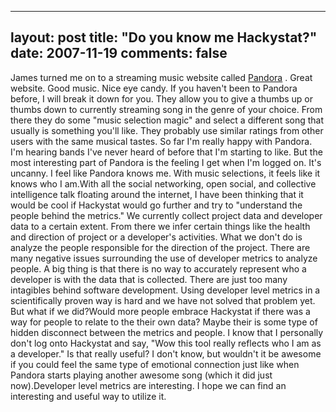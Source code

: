 
---
layout: post
title: "Do you know me Hackystat?"
date: 2007-11-19
comments: false
---


James turned me on to a streaming music website called [Pandora][1] .  Great website.  Good music.  Nice eye candy.  If you haven't been to Pandora before, I will break it down for you.  They allow you to give a thumbs up or thumbs down to currently streaming song in the genre of your choice.  From there they do some "music selection magic" and select a different song that usually is something you'll like.  They probably use similar ratings from other users with the same musical tastes.  So far I'm really happy with Pandora.  I'm hearing bands I've never heard of before that I'm starting to like.  But the most interesting part of Pandora is the feeling I get when I'm logged on.  It's uncanny.  I feel like Pandora knows me.  With music selections, it feels like it knows who I am.With all the social networking, open social, and collective intelligence talk floating around the internet, I have been thinking that it would be cool if Hackystat would go further and try to  "understand the people behind the metrics."  We currently collect project data and developer data to a certain extent.  From there we infer certain things like the health and direction of project or a developer's activities.  What we don't do is analyze the people responsible for the direction of the project.  There are many negative issues surrounding the use of developer metrics to analyze people.  A big thing is that there is no way to accurately represent who a developer is with the data that is collected.  There are just too many intagibles behind software development.  Using developer level metrics in a scientifically proven way is hard and we have not solved that problem yet.  But what if we did?Would more people embrace Hackystat if there was a way for people to relate to the their own data?  Maybe their is some type of hidden disconnect between the metrics and people.  I know that I personally don't log onto Hackystat and say, "Wow this tool really reflects who I am as a developer."  Is that really useful?  I don't know, but wouldn't it be awesome if you could feel the same type of emotional connection just like when Pandora starts playing another awesome song (which it did just now).Developer level metrics are interesting.  I hope we can find an interesting and useful way to utilize it.


  [1]: http://pandora.com/

